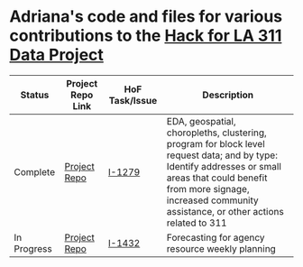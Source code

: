 # Adriana's code and files for various contributions to the [Hack for LA 311 Data Project](https://www.hackforla.org/projects/311-data.html)

| Status | Project Repo Link | HoF Task/Issue | Description |
|----------|----------------|----- | ----------- |
| Complete | [Project Repo](https://github.com/ajmachado42/Hack-for-LA-311-Data/tree/master/I-1279) | [I-1279](https://github.com/hackforla/311-data/issues/1279) | EDA, geospatial, choropleths, clustering, program for block level request data; and by type: Identify addresses or small areas that could benefit from more signage, increased community assistance, or other actions related to 311 |
| In Progress | [Project Repo]() | [I-1432](https://github.com/ajmachado42/Hack-for-LA-311-Data/tree/master/I-1279)  | Forecasting for agency resource weekly planning | 
